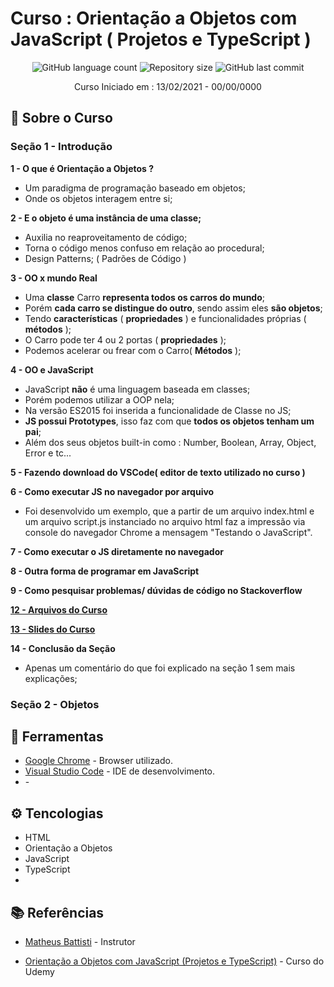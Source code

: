
# Curso : Orientação a Objetos com JavaScript ( Projetos e TypeScript )

<!-- ************************************* Baadges ********************************************* -->
<p align="center">
  <img alt="GitHub language count" src="https://img.shields.io/github/languages/count/brunoemferreira/Orientacao-a-Objetos-com_JavaScript-Projetos-e-TypeScript?color=%2304D361">
  <img alt="Repository size" src="https://img.shields.io/github/repo-size/brunoemferreira/Orientacao-a-Objetos-com_JavaScript-Projetos-e-TypeScript">
  <img alt="GitHub last commit" src="https://img.shields.io/github/last-commit/brunoemferreira/Orientacao-a-Objetos-com_JavaScript-Projetos-e-TypeScript">
</p>

<p align="center">Curso Iniciado em : 13/02/2021 - 00/00/0000</p>

## 🚀 Sobre o Curso

### Seção 1 - Introdução

**1 - O que é Orientação a Objetos ?** 
- Um paradigma de programação baseado em objetos;
- Onde os objetos interagem entre si;

 **2 - E o objeto é uma instância de uma classe;**
- Auxilia no reaproveitamento de código;
- Torna o código menos confuso em relação ao procedural;
- Design Patterns; ( Padrões de Código )

 **3 - OO x mundo Real**
- Uma **classe** Carro **representa todos os carros do mundo**;
- Porém **cada carro se distingue do outro**, sendo assim eles **são objetos**;
- Tendo **características** ( **propriedades** ) e funcionalidades próprias ( **métodos** );
- O Carro pode ter 4 ou 2 portas ( **propriedades** );
- Podemos acelerar ou frear com o Carro( **Métodos** );

 **4 - OO e JavaScript**
- JavaScript **não** é uma linguagem baseada em classes;
- Porém podemos utilizar a OOP nela;
- Na versão ES2015 foi inserida a funcionalidade de Classe no JS;
- **JS possui Prototypes**, isso faz com que **todos os objetos tenham um pai**;
- Além dos seus objetos built-in como : Number, Boolean, Array, Object, Error e tc...

**5 - Fazendo download do VSCode( editor de texto utilizado no curso )**

**6 - Como executar JS no navegador por arquivo**
- Foi desenvolvido um exemplo, que a partir de um arquivo index.html e um arquivo script.js instanciado 
no arquivo html faz a impressão via console do navegador Chrome a mensagem "Testando o JavaScript". 

**7 - Como executar o JS diretamente no navegador**

**8 - Outra forma de programar em JavaScript**

**9 - Como pesquisar problemas/ dúvidas de código no Stackoverflow**

**[12 - Arquivos do Curso](documents/js_oop_curso-master.zip)**

**[13 - Slides do Curso](documents/10-JSOOP.pdf)**

**14 - Conclusão da Seção**
 - Apenas um comentário do que foi explicado na seção 1 sem mais explicações;


### Seção 2 - Objetos


## 🧰 Ferramentas

* [Google Chrome]() - Browser utilizado.
* [Visual Studio Code]() - IDE de desenvolvimento.
* []() - 

## ⚙️ Tencologias 

* HTML 
* Orientação a Objetos
* JavaScript
* TypeScript
* 

## 📚 Referências

* [Matheus Battisti](https://www.linkedin.com/in/matheusbattisti/) - Instrutor

* [Orientação a Objetos com JavaScript (Projetos e TypeScript)](https://www.udemy.com/course/orientacao-a-objetos-com-javascript-projetos-e-typescript/) - Curso do Udemy
